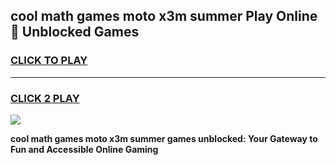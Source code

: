 
## cool math games moto x3m summer Play Online 👋 Unblocked Games
<h3>
<a href="https://news.freeplayer.one?title=cool_math_games_moto_x3m_summer&ref=17CMG">CLICK TO PLAY</a></h3>
<hr>

<h3>
<a href="https://news.freeplayer.one?title=cool_math_games_moto_x3m_summer&ref=17CMG">CLICK 2 PLAY</a>
  
</h3>

<a href="https://news.freeplayer.one?title=cool_math_games_moto_x3m_summer&ref=17CMG/"><img src="https://clearcache.store/games.png"></a>


**cool math games moto x3m summer games unblocked: Your Gateway to Fun and Accessible Online Gaming**
